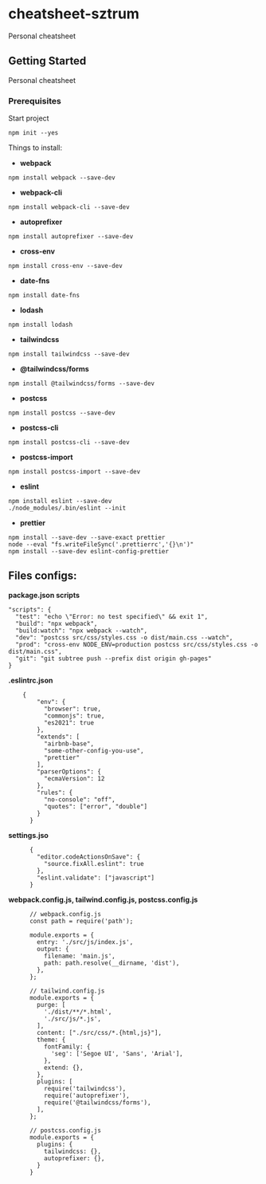 # cheatsheet-sztrum

Personal cheatsheet

## Getting Started <a name = "getting_started"></a>

Personal cheatsheet

### Prerequisites

Start project  
```
npm init --yes
```
Things to install:  
- **webpack**
```
npm install webpack --save-dev
```
- **webpack-cli**
```
npm install webpack-cli --save-dev
```
- **autoprefixer**
```
npm install autoprefixer --save-dev
```
- **cross-env**
```
npm install cross-env --save-dev
```
- **date-fns**
```
npm install date-fns
```
- **lodash**
```
npm install lodash
```
- **tailwindcss**
```
npm install tailwindcss --save-dev
```
- **@tailwindcss/forms**
```
npm install @tailwindcss/forms --save-dev
```
- **postcss**
```
npm install postcss --save-dev
```
- **postcss-cli**
```
npm install postcss-cli --save-dev
```
- **postcss-import**
```
npm install postcss-import --save-dev
```
- **eslint**
```
npm install eslint --save-dev
./node_modules/.bin/eslint --init
```
- **prettier**
```
npm install --save-dev --save-exact prettier
node --eval "fs.writeFileSync('.prettierrc','{}\n')"
npm install --save-dev eslint-config-prettier
```

## Files configs:

**package.json scripts**
```
"scripts": {
  "test": "echo \"Error: no test specified\" && exit 1",
  "build": "npx webpack",
  "build:watch": "npx webpack --watch",
  "dev": "postcss src/css/styles.css -o dist/main.css --watch",
  "prod": "cross-env NODE_ENV=production postcss src/css/styles.css -o dist/main.css",
  "git": "git subtree push --prefix dist origin gh-pages"
}
```

**.eslintrc.json**
```
    {
        "env": {
          "browser": true,
          "commonjs": true,
          "es2021": true
        },
        "extends": [
          "airbnb-base",
          "some-other-config-you-use",
          "prettier"
        ],
        "parserOptions": {
          "ecmaVersion": 12
        },
        "rules": {
          "no-console": "off",
          "quotes": ["error", "double"]
        }
      }
```

**settings.jso**
```
      {
        "editor.codeActionsOnSave": {
          "source.fixAll.eslint": true
        },
        "eslint.validate": ["javascript"]
      }
```

**webpack.config.js, tailwind.config.js, postcss.config.js**
```
      // webpack.config.js
      const path = require('path');
      
      module.exports = {
        entry: './src/js/index.js',
        output: {
          filename: 'main.js',
          path: path.resolve(__dirname, 'dist'),
        },
      };
      
      // tailwind.config.js
      module.exports = {
        purge: [
          './dist/**/*.html',
          './src/js/*.js',
        ],
        content: ["./src/css/*.{html,js}"],
        theme: {
          fontFamily: {
            'seg': ['Segoe UI', 'Sans', 'Arial'],
          },
          extend: {},
        },
        plugins: [
          require('tailwindcss'),
          require('autoprefixer'),
          require('@tailwindcss/forms'),
        ],
      };
      
      // postcss.config.js
      module.exports = {
        plugins: {
          tailwindcss: {},
          autoprefixer: {},
        }
      }
```
